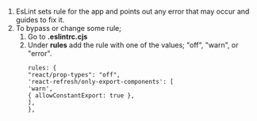 1. EsLint sets rule for the app and points out any error that may occur and guides to fix it.
2. To bypass or change some rule;
   1. Go to **.eslintrc.cjs**
   2. Under **rules** add the rule with one of the values; "off", "warn", or "error".
      ```
      rules: {
      "react/prop-types": "off",
      'react-refresh/only-export-components': [
      'warn',
      { allowConstantExport: true },
      ],
      },
      ```

```

```
